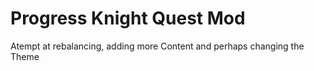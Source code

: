 # Progress Knight Quest Mod

Atempt at rebalancing, adding more Content and perhaps changing the Theme
